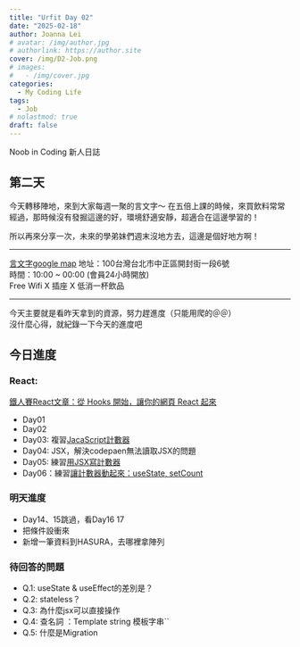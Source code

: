 ```yaml
---
title: "Urfit Day 02"
date: "2025-02-18"
author: Joanna Lei
# avatar: /img/author.jpg
# authorlink: https://author.site
cover: /img/D2-Job.png
# images:
#   - /img/cover.jpg
categories:
  - My Coding Life
tags:
  - Job
# nolastmod: true
draft: false
---
```


Noob in Coding 新人日誌

<!--more-->
## 第二天  
今天轉移陣地，來到大家每週一聚的言文字～
在五倍上課的時候，來買飲料常常經過，那時候沒有發掘這邊的好，環境舒適安靜，超適合在這邊學習的！

所以再來分享一次，未來的學弟妹們週末沒地方去，這邊是個好地方啊！

---
[言文字google map](https://maps.app.goo.gl/vRHJDzJb42KZd9NY8?g_st=il)
地址：100台灣台北市中正區開封街一段6號  
時間：10:00 ~ 00:00  (會員24小時開放)  
Free Wifi X 插座 X 低消一杯飲品   

---

今天主要就是看昨天拿到的資源，努力趕進度（只能用爬的＠＠）  
沒什麼心得，就紀錄一下今天的進度吧

## 今日進度

### React:
[鐵人賽React文章：從 Hooks 開始，讓你的網頁 React 起來](https://ithelp.ithome.com.tw/articles/10216355)
- Day01
- Day02
- Day03: 複習[JacaScript計數器](https://codepen.io/JoannaLei/details/MYWazPL)
- Day04: JSX，解決codepaen無法讀取JSX的問題
- Day05: 練習[用JSX寫計數器](https://codepen.io/JoannaLei/pen/pvojqeM)
- Day06：練習[讓計數器動起來：useState, setCount](https://codepen.io/JoannaLei/pen/OPJydwy?editors=1010)

### 明天進度
- Day14、15跳過，看Day16 17
- 把條件設衝來
- 新增一筆資料到HASURA，去哪裡拿陣列

### 待回答的問題
- Q.1: useState & useEffect的差別是？
- Q.2: stateless？
- Q.3: 為什麼jsx可以直接操作
- Q.4: 查名詞 ：Template string 模板字串``
- Q.5: 什麼是Migration

